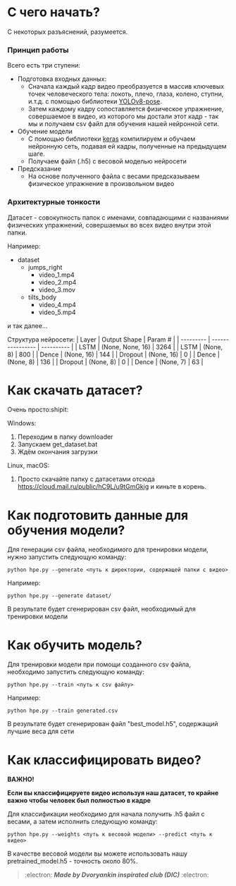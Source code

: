 # С чего начать?
С некоторых разъяснений, разумеется.

### Принцип работы
Всего есть три ступени:
- Подготовка входных данных:
  - Сначала каждый кадр видео преобразуется в массив ключевых точек человеческого тела: локоть, плечо, глаза, колено, ступни, и.т.д. с помощью библиотеки [YOLOv8-pose](https://docs.ultralytics.com/tasks/pose/).
  - Затем каждому кадру сопоставляется физическое упражнение, совершаемое в видео, из которого мы достали этот кадр - так мы и получаем csv файл для обучения нашей нейронной сети.
- Обучение модели
  - С помощью библиотеки [keras](https://github.com/keras-team/keras) компилируем и обучаем нейронную сеть, подавая ей кадры, полученные на предыдущем шаге.
  - Получаем файл (.h5) с весовой моделью нейросети
- Предсказание
  - На основе полученного файла с весами предсказываем физическое упражнение в произвольном видео


### Архитектурные тонкости
Датасет - совокупность папок с именами, совпадающими с названиями физических упражнений, совершаемых во всех видео внутри этой папки.

Например:

- dataset
  - jumps_right
      - video_1.mp4    
      - video_2.mp4  
      - video_3.mov
  - tilts_body
      - video_4.mp4
      - video_5.mp4

и так далее...

Структура нейросети:
|   Layer   |   Output Shape   |   Param #  |
| --------- | ---------------- | ---------- |
| LSTM      | (None, None, 16) | 3264       |
| LSTM      | (None, 8)        | 800        |
| Dence     | (None, 16)       | 144        |
| Dropout   | (None, 16)       | 0          |
| Dence     | (None, 8)        | 136        |
| Dropout   | (None, 8)        | 0          |
| Dence     | (None, 7)        | 63         |


# Как скачать датасет?
Очень просто:shipit:

Windows:
1. Переходим в папку downloader
2. Запускаем get_dataset.bat
3. Ждём окончания загрузки

Linux, macOS: 
1. Просто скачайте папку с датасетами отсюда https://cloud.mail.ru/public/hC9L/u9tGmGkig и киньте в корень.

# Как подготовить данные для обучения модели?
Для генерации csv файла, необходимого для тренировки модели, нужно запустить следующую команду:
```
python hpe.py --generate <путь к директории, содержащей папки с видео>
```
Например:
```
python hpe.py --generate dataset/
```

В результате будет сгенерирован csv файл, необходимый для тренировки модели

# Как обучить модель?
Для тренировки модели при помощи созданного csv файла, необходимо запустить следующую команду:
```
python hpe.py --train <путь к csv файлу>
```

Например:
```
python hpe.py --train generated.csv
```
В результате будет сгенерирован файл "best_model.h5", содержащий лучшие веса для сети

# Как классифицировать видео?
**ВАЖНО!**

**Если вы классифицируете видео используя наш датасет, то крайне важно чтобы человек был полностью в кадре**

Для классификации необходимо для начала получить .h5 файл с весами, а затем исполнить следующую команду:
```
python hpe.py --weights <путь к весовой модели> --predict <путь к видео>
```
В качестве весовой модели вы можете использовать нашу pretrained_model.h5 - точность около 80%.


>:electron:	***Made by Dvoryankin inspirated club (DIC)***   :electron:	
